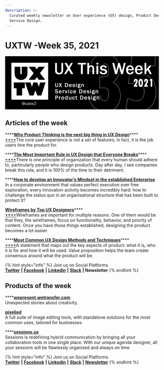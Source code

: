 ```yaml
---
description: >-
  Curated weekly newsletter on User experience (UX) design, Product Design and
  Service Design.
---
```


# UXTW -Week 35, 2021

![UXThisWeek - Issue \#35 September 2021](../.gitbook/assets/uxtw-banner-2021-35.jpg)



## Articles of the week

\*\*\*\*[**Why Product Thinking is the next big thing in UX Design**](https://medium.com/@jaf_designer/why-product-thinking-is-the-next-big-thing-in-ux-design-ee7de959f3fe/?ref=uxthisweek)\*\*\*\*[  
****](https://airbnb.design/evolving-by-design/?ref=uxthisweek)The core user experience is not a set of features; in fact, it is the job users hire the product for.

\*\*\*\*[**The Most Important Rule in UX Design that Everyone Breaks**](https://blog.prototypr.io/the-most-important-rule-in-ux-design-that-everyone-breaks-1c1cb188931)\*\*\*\*[  
****](https://uxplanet.org/10-simple-tips-to-improve-user-testing-6a86c84e2794/?ref=uxthisweek)There is one principle of organization that every human should adhere to, particularly people who design products. Day after day, I see companies break this rule, and it is 100% of the time to their detriment.

\*\*\*\*[**How to develop an Innovator’s Mindset in the established Enterprise**](https://medium.com/@jaf_designer/how-to-develop-an-innovators-mindset-in-the-established-enterprise-90ec685c7aa1)  
In a corporate environment that values perfect execution over free exploration, every innovation activity becomes incredibly hard: how to challenge the status quo in an organisational structure that has been built to protect it?

[**Wireframes by Top UX Designers**](https://medium.com/inspiration-supply/wireframes-by-top-ux-designers-d6922d34ddb8)\*\*\*\*[  
****](https://productcoalition.com/product-discovery-playbook-a579bbe3e572/?ref=uxthisweek)Wireframes are important for multiple reasons. One of them would be that they, the wireframes, focus on functionality, behavior, and priority of content. Once you have those things established, designing the product becomes a lot easier.

\*\*\*\*[**Most Common UX Design Methods and Techniques**](https://uxplanet.org/most-common-ux-design-methods-and-techniques-c9a9fdc25a1e)\*\*\*\*[  
****](https://uxdesign.cc/how-bob-moog-brought-usability-heuristics-to-the-electronic-synthesizer-a6797a3a9192)A statement that maps out the key aspects of product: what it is, who it is for and how it will be used. Value proposition helps the team create consensus around what the product will be.

{% hint style="info" %}
Join us on Social Platforms.   
[**Twitter**](https://twitter.com/uxtw2) **\|** [**Facebook**](https://www.facebook.com/webusabilityandux) **\|** [**Linkedin**](https://www.linkedin.com/groups/1875717/) **\|** [**Slack**](https://join.slack.com/t/uxthisweek/shared_invite/zt-szpdweo1-d78hso8FppFcI68Xue_9Yw) **\| Newsletter**
{% endhint %}

## Products of the week

\*\*\*\*[**wepresent.wetransfer.com**](https://wepresent.wetransfer.com/)  
Unexpected stories about creativity.

[**pixelied**](https://pixelied.com/)  
A full suite of image editing tools, with standalone solutions for the most common uses, tailored for businesses.

\*\*\*\*[**sessions.us**](https://sessions.us/?ref=uxthisweek)  
Sessions is redefining hybrid communication by bringing all your collaboration tools in one single place. With our unique agenda designer, all your sessions will be flawlessly organized and always on time 

{% hint style="info" %}
Join us on Social Platforms.  
[**Twitter**](https://twitter.com/uxtw2) **\|** [**Facebook**](https://www.facebook.com/webusabilityandux) **\|** [**Linkedin**](https://www.linkedin.com/groups/1875717/) **\|** [**Slack**](https://join.slack.com/t/uxthisweek/shared_invite/zt-szpdweo1-d78hso8FppFcI68Xue_9Yw) **\|** [**Newsletter**](https://gmail.us17.list-manage.com/subscribe?u=1b23fd286b43ac36e4acba123&id=0009036f95)
{% endhint %}

